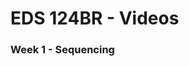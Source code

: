 # EDS 124BR - Videos

### Week 1 - Sequencing
<a href="https://youtu.be/qQUIAXceEC8" onclick="window.open(this.href,'_blank');return false;">

</a>

              
